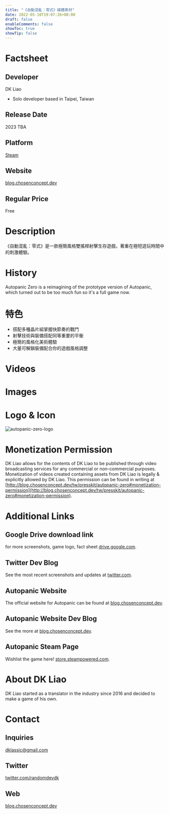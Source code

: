 ```yaml
---
title: "《自動混亂：零式》媒體素材"
date: 2022-05-10T19:07:26+08:00
draft: false
enableComments: false
showToc: true
showTip: false
---
```


<!-- dummy.account@outmail.com -->
<!-- another.account@glook.com -->
# Factsheet

## Developer

DK Liao

- Solo developer based in Taipei, Taiwan

## Release Date

2023 TBA

## Platform

[Steam](https://store.steampowered.com/app/1423670/)

## Website

[blog.chosenconcept.dev](https://blog.chosenconcept.dev/tw/games/autopanic-zero)

## Regular Price

Free

# Description

《自動混亂：零式》是一款極簡風格雙搖桿射擊生存遊戲，著重在極短遊玩時間中的刺激體驗。

# History

Autopanic Zero is a reimagining of the prototype version of Autopanic, which turned out to be too much fun so it's a full game now.

# 特色

- 搭配多種晶片組掌握快節奏的戰鬥
- 射擊技術與裝備搭配同等重要的平衡
- 極簡的風格化美術體驗
- 大量可解鎖裝備配合你的遊戲風格調整

# Videos

# Images

# Logo & Icon

![autopanic-zero-logo](/images/games/autopanic-zero/LibraryLogo_en.png)

<!-- # Selected Articles -->

# Monetization Permission

DK Liao allows for the contents of DK Liao to be published through video broadcasting services for any commercial or non-commercial purposes. Monetization of videos created containing assets from DK Liao is legally & explicitly allowed by DK Liao. This permission can be found in writing at [http://blog.chosenconcept.dev/tw/presskit/autopanic-zero#monetization-permission](http://blog.chosenconcept.dev/tw/presskit/autopanic-zero#monetization-permission).

# Additional Links

## Google Drive download link
for more screenshots, game logo, fact sheet [drive.google.com]().

## Twitter Dev Blog
See the most recent screenshots and updates at [twitter.com](https://www.twitter.com/randomdevdk).

## Autopanic Website
The official website for Autopanic can be found at [blog.chosenconcept.dev](https://blog.chosenconcept.dev/tw/games/autopanic-zero).

## Autopanic Website Dev Blog
See the more  at [blog.chosenconcept.dev](https://blog.chosenconcept.dev/tw/tags/autopanic-zero/).

## Autopanic Steam Page
Wishlist the game here! [store.steampowered.com](https://store.steampowered.com/app/1423670/).

<!-- ## Autopanic Soundtrack -->


<!-- ## Autopanic Credits
The full credits for Autopanic can be found at [blog.chosenconcept.dev](https://blog.chosenconcept.dev/games/autopanic). -->

# About DK Liao

DK Liao started as a translator in the industry since 2016 and decided to make a game of his own.

# Contact

## Inquiries

dklassic@gmail.com

## Twitter

[twitter.com/randomdevdk](https://www.twitter.com/randomdevdk)

## Web

[blog.chosenconcept.dev](https://blog.chosenconcept.dev/tw/games/)